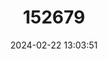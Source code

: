 ---
title: "152679"
category: "Pediocactus sileri"
draft: false
date: 2024-02-22 13:03:51
languages:
  English: ["Siler's Pincushion Cactus"]
---